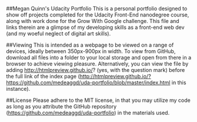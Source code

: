 ##Megan Quinn's Udacity Portfolio
This is a personal portfolio designed to show off projects completed for the Udacity Front-End nanodegree course, along with work done for the Grow With Google challenge. This file and links therein are a glimpse of my developing skills as a front-end web dev (and my woeful neglect of digital art skills).

##Viewing
This is intended as a webpage to be viewed on a range of devices, ideally between 350px-900px in width. To view from GitHub, download all files into a folder to your local storage and open from there in a browser to achieve viewing pleasure. Alternatively, you can view the file by adding http://htmlpreview.github.io/? (yes, with the question mark) before the full link of the index page (http://htmlpreview.github.io/?https://github.com/medeaggd/uda-portfolio/blob/master/index.html in this instance). 

##License
Please adhere to the MIT license, in that you may utilize my code as long as you attribute the GitHub repository (https://github.com/medeaggd/uda-portfolio) in the materials used.
